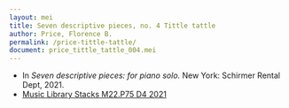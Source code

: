 ```yaml
---
layout: mei
title: Seven descriptive pieces, no. 4 Tittle tattle
author: Price, Florence B.
permalink: /price-tittle-tattle/
document: price_tittle_tattle_004.mei
---
```


- In *Seven descriptive pieces: for piano solo.* New York: Schirmer Rental Dept, 2021.
- <a href="https://tufts-primo.hosted.exlibrisgroup.com/permalink/f/bnf7qa/01TUN_ALMA21281768780003851" target="_blank">Music Library Stacks M22.P75 D4 2021</a>

